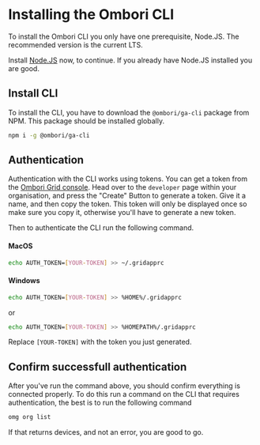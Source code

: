 # Installing the Ombori CLI

To install the Ombori CLI you only have one prerequisite, Node.JS. The recommended version is the current LTS.

Install [Node.JS](https://nodejs.org/en/) now, to continue. If you already have Node.JS installed you are good.

## Install CLI 

To install the CLI, you have to download the `@ombori/ga-cli` package from NPM. This package should be installed globally.

```bash
npm i -g @ombori/ga-cli
```

## Authentication
Authentication with the CLI works using tokens. You can get a token from the [Ombori Grid console](https://console.omborigrid.com/). Head over to the `developer` page within your organisation, and press the "Create" Button to generate a token. Give it a name, and then copy the token. This token will only be displayed once so make sure you copy it, otherwise you'll have to generate a new token.

Then to authenticate the CLI run the following command.


<!-- tabs:start -->
#### **MacOS**
```bash
echo AUTH_TOKEN=[YOUR-TOKEN] >> ~/.gridapprc
```
#### **Windows**
```bash
echo AUTH_TOKEN=[YOUR-TOKEN] >> %HOME%/.gridapprc 
```
or
```bash
echo AUTH_TOKEN=[YOUR-TOKEN] >> %HOMEPATH%/.gridapprc
```
<!-- tabs:end -->
Replace `[YOUR-TOKEN]` with the token you just generated.

## Confirm successfull authentication
After you've run the command above, you should confirm everything is connected properly. To do this run a command on the CLI that requires authentication, the best is to run the following command

```bash
omg org list
```

If that returns devices, and not an error, you are good to go.